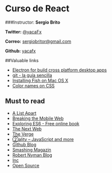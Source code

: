 Curso de React
===

###Instructor: **Sergio Brito**

**Twitter:** [@yacaFx](https://twitter.com/yacafx)  

**Correo:** [sergiobritor@gmail.com](mailto:sergiobritor@gmail.com)

**Github:** [yacafx](http://github.com/yacafx)


##Valuable links

* [Electron for build cross platform desktop apps](http://electron.atom.io/)
* [git - la guía sencilla](http://rogerdudler.github.io/git-guide/index.es.html)
* [Installing Fish on Mac OS X ](https://hackercodex.com/guide/install-fish-shell-mac-ubuntu/)
* [Color names on CSS](http://www.w3schools.com/colors/colors_names.asp)



## Must to read
* [A List Apart](http://alistapart.com)
* [Breaking the Mobile Web](http://www.mobilexweb.com)
* [Exploring ES6 - Free online book](http://exploringjs.com/es6/)
* [The Next Web](http://thenextweb.com/)
* [The Verge](http://www.theverge.com/)
* [②ality – JavaScript and more](http://www.2ality.com)
* [Github Blog](https://github.com/blog)
* [Smashing Magazin](https://www.smashingmagazine.com)
* [Robert Nyman Blog](https://robertnyman.com)
* [Inc](http://www.inc.com)
* [Open Source](https://opensource.com/frontpage)

